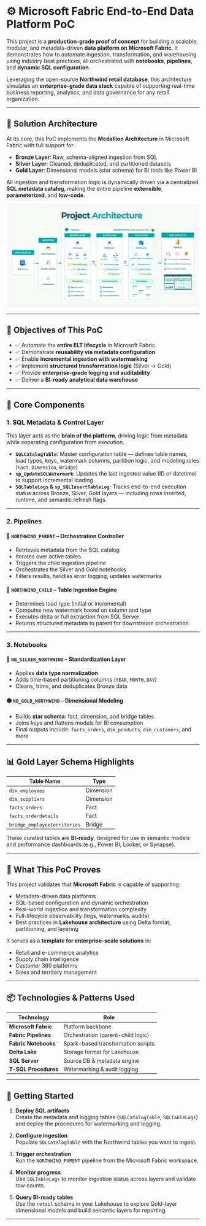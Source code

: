 # ⚙️ Microsoft Fabric End-to-End Data Platform PoC  

This project is a **production-grade proof of concept** for building a scalable, modular, and metadata-driven **data platform on Microsoft Fabric**. It demonstrates how to automate ingestion, transformation, and warehousing using industry best practices, all orchestrated with **notebooks**, **pipelines**, and **dynamic SQL configuration**.

Leveraging the open-source **Northwind retail database**, this architecture simulates an **enterprise-grade data stack** capable of supporting real-time business reporting, analytics, and data governance for any retail organization.

---

## 🧱 Solution Architecture

At its core, this PoC implements the **Medallion Architecture** in Microsoft Fabric with full support for:

- **Bronze Layer**: Raw, schema-aligned ingestion from SQL  
- **Silver Layer**: Cleaned, deduplicated, and partitioned datasets  
- **Gold Layer**: Dimensional models (star schema) for BI tools like Power BI

All ingestion and transformation logic is dynamically driven via a centralized **SQL metadata catalog**, making the entire pipeline **extensible**, **parameterized**, and **low-code**.

![Fabric Architecture Diagram](https://raw.githubusercontent.com/yassinemahboub/fabric_data-platform/refs/heads/main/IMAGES/Project%20Archi.png)

---

## 🎯 Objectives of This PoC

- ✅ Automate the **entire ELT lifecycle** in Microsoft Fabric  
- ✅ Demonstrate **reusability via metadata configuration**  
- ✅ Enable **incremental ingestion with watermarking**  
- ✅ Implement **structured transformation logic** (Silver → Gold)  
- ✅ Provide **enterprise-grade logging and auditability**  
- ✅ Deliver a **BI-ready analytical data warehouse**

---

## 🧩 Core Components

### 1. SQL Metadata & Control Layer

This layer acts as the **brain of the platform**, driving logic from metadata while separating configuration from execution.

- **`SQLCatalogTable`**: Master configuration table — defines table names, load types, keys, watermark columns, partition logic, and modeling roles (`Fact`, `Dimension`, `Bridge`)
- **`sp_UpdateSQLWatermark`**: Updates the last ingested value (ID or datetime) to support incremental loading
- **`SQLTableLogs` & `sp_SQLInsertTableLog`**: Tracks end-to-end execution status across Bronze, Silver, Gold layers — including rows inserted, runtime, and semantic refresh flags

---

### 2. Pipelines

#### 🧭 `NORTHWIND_PARENT` – Orchestration Controller

- Retrieves metadata from the SQL catalog  
- Iterates over active tables  
- Triggers the child ingestion pipeline  
- Orchestrates the Silver and Gold notebooks  
- Filters results, handles error logging, updates watermarks

#### 🔄 `NORTHWIND_CHILD` – Table Ingestion Engine

- Determines load type (initial or incremental)  
- Computes new watermark based on column and type  
- Executes delta or full extraction from SQL Server  
- Returns structured metadata to parent for downstream orchestration

---

### 3. Notebooks

#### 📘 `NB_SILVER_NORTHWIND` – Standardization Layer

- Applies **data type normalization**  
- Adds time-based partitioning columns (`YEAR`, `MONTH`, `DAY`)  
- Cleans, trims, and deduplicates Bronze data

#### 🟡 `NB_GOLD_NORTHWIND` – Dimensional Modeling

- Builds **star schema**: fact, dimension, and bridge tables  
- Joins keys and flattens models for BI consumption  
- Final outputs include: `facts_orders`, `dim_products`, `dim_customers`, and more

---

## 📊 Gold Layer Schema Highlights

| Table Name                | Type      |
|--------------------------|-----------|
| `dim_employees`          | Dimension |
| `dim_suppliers`          | Dimension |
| `facts_orders`           | Fact      |
| `facts_orderdetails`     | Fact      |
| `bridge_employeeterritories` | Bridge |

These curated tables are **BI-ready**, designed for use in semantic models and performance dashboards (e.g., Power BI, Looker, or Synapse).

---

## 🧠 What This PoC Proves

This project validates that **Microsoft Fabric** is capable of supporting:

- Metadata-driven data platforms  
- SQL-based configuration and dynamic orchestration  
- Real-world ingestion and transformation complexity  
- Full-lifecycle observability (logs, watermarks, audits)  
- Best practices in **Lakehouse architecture** using Delta format, partitioning, and layering

It serves as a **template for enterprise-scale solutions** in:

- Retail and e-commerce analytics  
- Supply chain intelligence  
- Customer 360 platforms  
- Sales and territory management  

---

## 📦 Technologies & Patterns Used

| Technology         | Role                                 |
|--------------------|--------------------------------------|
| **Microsoft Fabric** | Platform backbone                   |
| **Fabric Pipelines** | Orchestration (parent-child logic)  |
| **Fabric Notebooks** | Spark-based transformation scripts  |
| **Delta Lake**        | Storage format for Lakehouse       |
| **SQL Server**        | Source DB & metadata engine        |
| **T-SQL Procedures**  | Watermarking & audit logging       |

---

## 🚀 Getting Started

1. **Deploy SQL artifacts**  
   Create the metadata and logging tables (`SQLCatalogTable`, `SQLTableLogs`) and deploy the procedures for watermarking and logging.

2. **Configure ingestion**  
   Populate `SQLCatalogTable` with the Northwind tables you want to ingest.

3. **Trigger orchestration**  
   Run the `NORTHWIND_PARENT` pipeline from the Microsoft Fabric workspace.

4. **Monitor progress**  
   Use `SQLTableLogs` to monitor ingestion status across layers and validate row counts.

5. **Query BI-ready tables**  
   Use the `retail` schema in your Lakehouse to explore Gold-layer dimensional models and build semantic layers for reporting.

---




